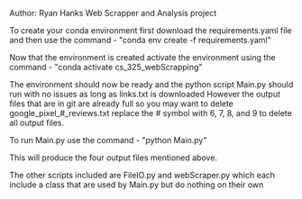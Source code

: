 Author: Ryan Hanks 
Web Scrapper and Analysis project

To create your conda environment first download the requirements.yaml file and then use the command -
"conda env create -f requirements.yaml"

Now that the environment is created activate the environment using the command -
"conda activate cs_325_webScrapping"

The environment should now be ready and the python script Main.py should run with no issues as long as links.txt is downloaded
However the output files that are in git are already full so you may want to delete google_pixel_#_reviews.txt
replace the # symbol with 6, 7, 8, and 9 to delete all output files.

To run Main.py use the command -
"python Main.py"

This will produce the four output files mentioned above.

The other scripts included are FileIO.py and webScraper.py which each include a class that are used by Main.py 
but do nothing on their own